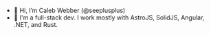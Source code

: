 - 👋 Hi, I’m Caleb Webber (@seeplusplus)
- 👀 I'm a full-stack dev. I work mostly with AstroJS, SolidJS, Angular, .NET, and Rust.

